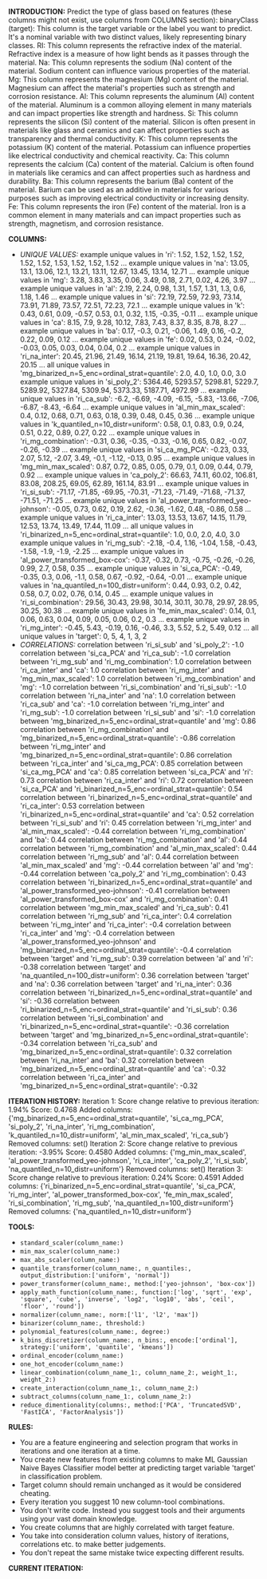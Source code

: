 **INTRODUCTION:**
Predict the type of glass based on features (these columns might not exist, use columns from COLUMNS section):
binaryClass (target): This column is the target variable or the label you want to predict. It's a nominal variable with two distinct values, likely representing binary classes.
RI: This column represents the refractive index of the material. Refractive index is a measure of how light bends as it passes through the material.
Na: This column represents the sodium (Na) content of the material. Sodium content can influence various properties of the material.
Mg: This column represents the magnesium (Mg) content of the material. Magnesium can affect the material's properties such as strength and corrosion resistance.
Al: This column represents the aluminum (Al) content of the material. Aluminum is a common alloying element in many materials and can impact properties like strength and hardness.
Si: This column represents the silicon (Si) content of the material. Silicon is often present in materials like glass and ceramics and can affect properties such as transparency and thermal conductivity.
K: This column represents the potassium (K) content of the material. Potassium can influence properties like electrical conductivity and chemical reactivity.
Ca: This column represents the calcium (Ca) content of the material. Calcium is often found in materials like ceramics and can affect properties such as hardness and durability.
Ba: This column represents the barium (Ba) content of the material. Barium can be used as an additive in materials for various purposes such as improving electrical conductivity or increasing density.
Fe: This column represents the iron (Fe) content of the material. Iron is a common element in many materials and can impact properties such as strength, magnetism, and corrosion resistance.

**COLUMNS:**
- *UNIQUE VALUES:*
example unique values in 'ri': 1.52, 1.52, 1.52, 1.52, 1.52, 1.52, 1.53, 1.52, 1.52, 1.52 ...
example unique values in 'na': 13.05, 13.1, 13.06, 12.1, 13.21, 13.11, 12.67, 13.45, 13.14, 12.71 ...
example unique values in 'mg': 3.28, 3.83, 3.35, 0.06, 3.49, 0.18, 2.71, 0.02, 4.26, 3.97 ...
example unique values in 'al': 2.19, 2.24, 0.98, 1.31, 1.57, 1.31, 1.3, 0.6, 1.18, 1.46 ...
example unique values in 'si': 72.19, 72.59, 72.93, 73.14, 73.91, 71.89, 73.57, 72.51, 72.23, 72.1 ...
example unique values in 'k': 0.43, 0.61, 0.09, -0.57, 0.53, 0.1, 0.32, 1.15, -0.35, -0.11 ...
example unique values in 'ca': 8.15, 7.9, 9.28, 10.12, 7.83, 7.43, 8.37, 8.35, 8.78, 8.27 ...
example unique values in 'ba': 0.17, -0.3, 0.21, -0.06, 1.49, 0.16, -0.2, 0.22, 0.09, 0.12 ...
example unique values in 'fe': 0.02, 0.53, 0.24, -0.02, -0.03, 0.05, 0.03, 0.04, 0.04, 0.2 ...
example unique values in 'ri_na_inter': 20.45, 21.96, 21.49, 16.14, 21.19, 19.81, 19.64, 16.36, 20.42, 20.15 ...
all unique values in 'mg_binarized_n=5_enc=ordinal_strat=quantile': 2.0, 4.0, 1.0, 0.0, 3.0
example unique values in 'si_poly_2': 5364.46, 5293.57, 5298.81, 5229.7, 5289.92, 5327.84, 5309.94, 5373.33, 5187.71, 4972.99 ...
example unique values in 'ri_ca_sub': -6.2, -6.69, -4.09, -6.15, -5.83, -13.66, -7.06, -6.87, -8.43, -6.64 ...
example unique values in 'al_min_max_scaled': 0.4, 0.12, 0.68, 0.71, 0.63, 0.18, 0.39, 0.48, 0.45, 0.36 ...
example unique values in 'k_quantiled_n=10_distr=uniform': 0.58, 0.1, 0.83, 0.9, 0.24, 0.51, 0.22, 0.89, 0.27, 0.22 ...
example unique values in 'ri_mg_combination': -0.31, 0.36, -0.35, -0.33, -0.16, 0.65, 0.82, -0.07, -0.26, -0.39 ...
example unique values in 'si_ca_mg_PCA': -0.23, 0.33, 2.07, 5.12, -2.07, 3.49, -0.1, -1.12, -0.13, 0.95 ...
example unique values in 'mg_min_max_scaled': 0.87, 0.72, 0.85, 0.05, 0.79, 0.1, 0.09, 0.44, 0.79, 0.92 ...
example unique values in 'ca_poly_2': 66.63, 74.11, 60.02, 106.81, 83.08, 208.25, 69.05, 62.89, 161.14, 83.91 ...
example unique values in 'ri_si_sub': -71.17, -71.85, -69.95, -70.31, -71.23, -71.49, -71.68, -71.37, -71.51, -71.25 ...
example unique values in 'al_power_transformed_yeo-johnson': -0.05, 0.73, 0.62, 0.19, 2.62, -0.36, -1.62, 0.48, -0.86, 0.58 ...
example unique values in 'ri_ca_inter': 13.03, 13.53, 13.67, 14.15, 11.79, 12.53, 13.74, 13.49, 17.44, 11.09 ...
all unique values in 'ri_binarized_n=5_enc=ordinal_strat=quantile': 1.0, 0.0, 2.0, 4.0, 3.0
example unique values in 'ri_mg_sub': -2.18, -0.4, 1.16, -1.04, 1.58, -0.43, -1.58, -1.9, -1.9, -2.25 ...
example unique values in 'al_power_transformed_box-cox': -0.37, -0.32, 0.73, -0.75, -0.26, -0.26, 0.99, 2.7, 0.58, 0.35 ...
example unique values in 'si_ca_PCA': -0.49, -0.35, 0.3, 0.06, -1.1, 0.58, 0.67, -0.92, -0.64, -0.01 ...
example unique values in 'na_quantiled_n=100_distr=uniform': 0.44, 0.93, 0.2, 0.42, 0.58, 0.7, 0.02, 0.76, 0.14, 0.45 ...
example unique values in 'ri_si_combination': 29.56, 30.43, 29.98, 30.14, 30.11, 30.78, 29.97, 28.95, 30.25, 30.38 ...
example unique values in 'fe_min_max_scaled': 0.14, 0.1, 0.06, 0.63, 0.04, 0.09, 0.05, 0.06, 0.2, 0.3 ...
example unique values in 'ri_mg_inter': -0.45, 5.43, -0.19, 0.16, -0.46, 3.3, 5.52, 5.2, 5.49, 0.12 ...
all unique values in 'target': 0, 5, 4, 1, 3, 2
- *CORRELATIONS:*
correlation between 'ri_si_sub' and 'si_poly_2': -1.0
correlation between 'si_ca_PCA' and 'ri_ca_sub': -1.0
correlation between 'ri_mg_sub' and 'ri_mg_combination': 1.0
correlation between 'ri_ca_inter' and 'ca': 1.0
correlation between 'ri_mg_inter' and 'mg_min_max_scaled': 1.0
correlation between 'ri_mg_combination' and 'mg': -1.0
correlation between 'ri_si_combination' and 'ri_si_sub': -1.0
correlation between 'ri_na_inter' and 'na': 1.0
correlation between 'ri_ca_sub' and 'ca': -1.0
correlation between 'ri_mg_inter' and 'ri_mg_sub': -1.0
correlation between 'ri_si_sub' and 'si': -1.0
correlation between 'mg_binarized_n=5_enc=ordinal_strat=quantile' and 'mg': 0.86
correlation between 'ri_mg_combination' and 'mg_binarized_n=5_enc=ordinal_strat=quantile': -0.86
correlation between 'ri_mg_inter' and 'mg_binarized_n=5_enc=ordinal_strat=quantile': 0.86
correlation between 'ri_ca_inter' and 'si_ca_mg_PCA': 0.85
correlation between 'si_ca_mg_PCA' and 'ca': 0.85
correlation between 'si_ca_PCA' and 'ri': 0.73
correlation between 'ri_ca_inter' and 'ri': 0.72
correlation between 'si_ca_PCA' and 'ri_binarized_n=5_enc=ordinal_strat=quantile': 0.54
correlation between 'ri_binarized_n=5_enc=ordinal_strat=quantile' and 'ri_ca_inter': 0.53
correlation between 'ri_binarized_n=5_enc=ordinal_strat=quantile' and 'ca': 0.52
correlation between 'ri_si_sub' and 'ri': 0.45
correlation between 'ri_mg_inter' and 'al_min_max_scaled': -0.44
correlation between 'ri_mg_combination' and 'ba': 0.44
correlation between 'ri_mg_combination' and 'al': 0.44
correlation between 'ri_mg_combination' and 'al_min_max_scaled': 0.44
correlation between 'ri_mg_sub' and 'al': 0.44
correlation between 'al_min_max_scaled' and 'mg': -0.44
correlation between 'al' and 'mg': -0.44
correlation between 'ca_poly_2' and 'ri_mg_combination': 0.43
correlation between 'ri_binarized_n=5_enc=ordinal_strat=quantile' and 'al_power_transformed_yeo-johnson': -0.41
correlation between 'al_power_transformed_box-cox' and 'ri_mg_combination': 0.41
correlation between 'mg_min_max_scaled' and 'ri_ca_sub': 0.41
correlation between 'ri_mg_sub' and 'ri_ca_inter': 0.4
correlation between 'ri_mg_inter' and 'ri_ca_inter': -0.4
correlation between 'ri_ca_inter' and 'mg': -0.4
correlation between 'al_power_transformed_yeo-johnson' and 'mg_binarized_n=5_enc=ordinal_strat=quantile': -0.4
correlation between 'target' and 'ri_mg_sub': 0.39
correlation between 'al' and 'ri': -0.38
correlation between 'target' and 'na_quantiled_n=100_distr=uniform': 0.36
correlation between 'target' and 'na': 0.36
correlation between 'target' and 'ri_na_inter': 0.36
correlation between 'ri_binarized_n=5_enc=ordinal_strat=quantile' and 'si': -0.36
correlation between 'ri_binarized_n=5_enc=ordinal_strat=quantile' and 'ri_si_sub': 0.36
correlation between 'ri_si_combination' and 'ri_binarized_n=5_enc=ordinal_strat=quantile': -0.36
correlation between 'target' and 'mg_binarized_n=5_enc=ordinal_strat=quantile': -0.34
correlation between 'ri_ca_sub' and 'mg_binarized_n=5_enc=ordinal_strat=quantile': 0.32
correlation between 'ri_na_inter' and 'ba': 0.32
correlation between 'mg_binarized_n=5_enc=ordinal_strat=quantile' and 'ca': -0.32
correlation between 'ri_ca_inter' and 'mg_binarized_n=5_enc=ordinal_strat=quantile': -0.32

**ITERATION HISTORY:**
Iteration 1:
Score change relative to previous iteration: 1.94%
Score: 0.4768
Added columns: {'mg_binarized_n=5_enc=ordinal_strat=quantile', 'si_ca_mg_PCA', 'si_poly_2', 'ri_na_inter', 'ri_mg_combination', 'k_quantiled_n=10_distr=uniform', 'al_min_max_scaled', 'ri_ca_sub'}
Removed columns: set()
Iteration 2:
Score change relative to previous iteration: -3.95%
Score: 0.4580
Added columns: {'mg_min_max_scaled', 'al_power_transformed_yeo-johnson', 'ri_ca_inter', 'ca_poly_2', 'ri_si_sub', 'na_quantiled_n=10_distr=uniform'}
Removed columns: set()
Iteration 3:
Score change relative to previous iteration: 0.24%
Score: 0.4591
Added columns: {'ri_binarized_n=5_enc=ordinal_strat=quantile', 'si_ca_PCA', 'ri_mg_inter', 'al_power_transformed_box-cox', 'fe_min_max_scaled', 'ri_si_combination', 'ri_mg_sub', 'na_quantiled_n=100_distr=uniform'}
Removed columns: {'na_quantiled_n=10_distr=uniform'}

**TOOLS:**
- `standard_scaler(column_name:)`
- `min_max_scaler(column_name:)`
- `max_abs_scaler(column_name:)`
- `quantile_transformer(column_name:, n_quantiles:, output_distribution:['uniform', 'normal'])`
- `power_transformer(column_name:, method:['yeo-johnson', 'box-cox'])`
- `apply_math_function(column_name:, function:['log', 'sqrt', 'exp', 'square', 'cube', 'inverse', 'log2', 'log10', 'abs', 'ceil', 'floor', 'round'])`
- `normalizer(column_name:, norm:['l1', 'l2', 'max'])`
- `binarizer(column_name:, threshold:)`
- `polynomial_features(column_name:, degree:)`
- `k_bins_discretizer(column_name:, n_bins:, encode:['ordinal'], strategy:['uniform', 'quantile', 'kmeans'])`
- `ordinal_encoder(column_name:)`
- `one_hot_encoder(column_name:)`
- `linear_combination(column_name_1:, column_name_2:, weight_1:, weight_2:)`
- `create_interaction(column_name_1:, column_name_2:)`
- `subtract_columns(column_name_1:, column_name_2:)`
- `reduce_dimentionality(columns:, method:['PCA', 'TruncatedSVD', 'FastICA', 'FactorAnalysis'])`

**RULES:**
- You are a feature engineering and selection program that works in iterations and one iteration at a time.
- You create new features from existing columns to make ML Gaussian Naive Bayes Classifier model better at predicting target variable 'target' in classification problem.
- Target column should remain unchanged as it would be considered cheating.
- Every iteration you suggest 10 new column-tool combinations.
- You don't write code. Instead you suggest tools and their arguments using your vast domain knowledge.
- You create columns that are highly correlated with target feature.
- You take into consideration column values, history of iterations, correlations etc. to make better judgements.
- You don't repeat the same mistake twice expecting different results.

**CURRENT ITERATION:**